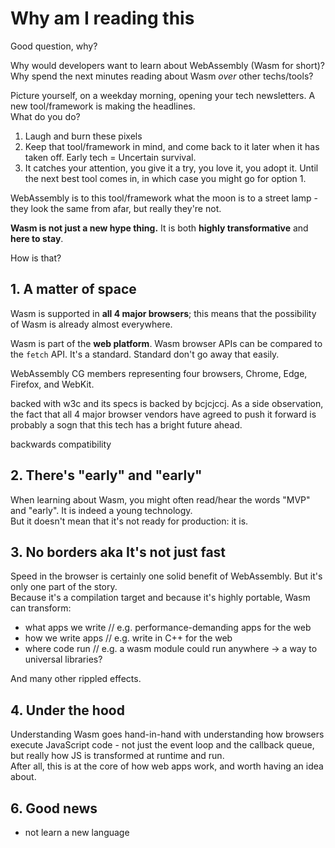 # Why am I reading this

Good question, why?

Why would developers want to learn about WebAssembly (Wasm for short)?  
Why spend the next minutes reading about Wasm _over_ other techs/tools?

Picture yourself, on a weekday morning, opening your tech newsletters.
A new tool/framework is making the headlines.  
What do you do?

1. Laugh and burn these pixels
2. Keep that tool/framework in mind, and come back to it later when it has taken off. Early tech = Uncertain survival.
3. It catches your attention, you give it a try, you love it, you adopt it. Until the next best tool comes in, in which case you might go for option 1.

WebAssembly is to this tool/framework what the moon is to a street lamp - they look the same from afar, but really they're not.

**Wasm is not just a new hype thing.**
It is both **highly transformative** and **here to stay**.

How is that?

## 1. A matter of space

Wasm is supported in **all 4 major browsers**; this means that the possibility of Wasm is already almost everywhere.

Wasm is part of the **web platform**. Wasm browser APIs can be compared to the `fetch` API. It's a standard. Standard don't go away that easily.

WebAssembly CG members representing four browsers, Chrome, Edge, Firefox, and WebKit.

backed with w3c
and its specs is backed by bcjcjccj.
As a side observation, the fact that all 4 major browser vendors have agreed to push it forward is probably a sogn that this tech has a bright future ahead.

backwards compatibility

## 2. There's "early" and "early"

When learning about Wasm, you might often read/hear the words "MVP" and "early". It is indeed a young technology.  
But it doesn't mean that it's not ready for production: it is.

<!-- It has been succesfully shipped before.  -->
<!-- Also its roadmap is solid. -->

## 3. No borders aka It's not just fast

Speed in the browser is certainly one solid benefit of WebAssembly. But it's only one part of the story.  
Because it's a compilation target and because it's highly portable, Wasm can transform:

- what apps we write // e.g. performance-demanding apps for the web
- how we write apps // e.g. write in C++ for the web
- where code run // e.g. a wasm module could run anywhere -> a way to universal libraries?

And many other rippled effects.

<!-- Wasm doesn't make assumptions about the environment it's running in.
- how you write it
- where it runs: everywhere
also it's a compilation target.
It is highly portable, which means in might. -->

<!-- Contrary to a new tool/framework, no matter how good:

- allows for incremental adoption
  A technology that is now supported by the most ubiquitous pieces fof software is here to stay.
- they know what they're doing
- it will permeate
  Wasm doesn't make assumptions about the environment it's running in - which is a powerful feature. -->

## 4. Under the hood

Understanding Wasm goes hand-in-hand with understanding how browsers execute JavaScript code - not just the event loop and the callback queue, but really how JS is transformed at runtime and run.  
After all, this is at the core of how web apps work, and worth having an idea about.

<!-- And isn't this the core of web development? -->

## 6. Good news

- not learn a new language

<!--
So if this is still a bit of a black box to you, Wasm will make this clearer. -->
